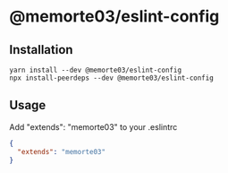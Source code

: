# @memorte03/eslint-config

## Installation

```shell
yarn install --dev @memorte03/eslint-config
npx install-peerdeps --dev @memorte03/eslint-config
```

## Usage

Add "extends": "memorte03" to your .eslintrc

```json
{
  "extends": "memorte03"
}
```